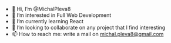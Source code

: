 - 👋 Hi, I’m @MichalPleva8
- 👀 I’m interested in Full Web Development
- 🌱 I’m currently learning React
- 💞️ I’m looking to collaborate on any project that I find interesting
- 📫 How to reach me: write a mail on michal.pleva8@gmail.com

<!---
MichalPleva8/MichalPleva8 is a ✨ special ✨ repository because its `README.md` (this file) appears on your GitHub profile.
You can click the Preview link to take a look at your changes.
--->
